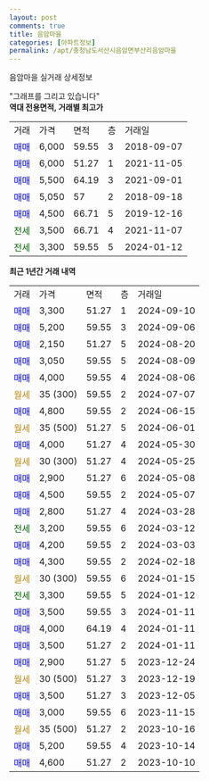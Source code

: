 ```yaml
---
layout: post
comments: true
title: 음암마을
categories: [아파트정보]
permalink: /apt/충청남도서산시음암면부산리음암마을
---
```


음암마을 실거래 상세정보

<script type="text/javascript">
  google.charts.load('current', {'packages':['line', 'corechart']});
  google.charts.setOnLoadCallback(drawChart);

  function drawChart() {
    var data = new google.visualization.DataTable();
    data.addColumn('date', '거래일');
    data.addColumn('number', "매매");
    data.addColumn('number', "전세");
    data.addColumn('number', "전매");

    data.addRows([[new Date(Date.parse("2024-09-10")), 3300, null, null], [new Date(Date.parse("2024-09-06")), 5200, null, null], [new Date(Date.parse("2024-08-20")), 2150, null, null], [new Date(Date.parse("2024-08-09")), 3050, null, null], [new Date(Date.parse("2024-08-06")), 4000, null, null], [new Date(Date.parse("2024-07-07")), null, null, null], [new Date(Date.parse("2024-06-15")), 4800, null, null], [new Date(Date.parse("2024-06-01")), null, null, null], [new Date(Date.parse("2024-05-30")), 4000, null, null], [new Date(Date.parse("2024-05-25")), null, null, null], [new Date(Date.parse("2024-05-08")), 2900, null, null], [new Date(Date.parse("2024-05-07")), 4500, null, null], [new Date(Date.parse("2024-03-28")), 2800, null, null], [new Date(Date.parse("2024-03-12")), null, 3200, null], [new Date(Date.parse("2024-03-03")), 4200, null, null], [new Date(Date.parse("2024-02-18")), 4300, null, null], [new Date(Date.parse("2024-01-15")), null, null, null], [new Date(Date.parse("2024-01-12")), null, 3300, null], [new Date(Date.parse("2024-01-11")), 3500, null, null], [new Date(Date.parse("2024-01-11")), 4000, null, null], [new Date(Date.parse("2024-01-11")), 3500, null, null], [new Date(Date.parse("2023-12-24")), 2900, null, null], [new Date(Date.parse("2023-12-19")), null, null, null], [new Date(Date.parse("2023-12-05")), 3500, null, null], [new Date(Date.parse("2023-11-15")), 3000, null, null], [new Date(Date.parse("2023-10-16")), null, null, null], [new Date(Date.parse("2023-10-14")), 5200, null, null], [new Date(Date.parse("2023-10-10")), 4600, null, null]]);

    var options = {
      hAxis: {
        format: 'yyyy/MM/dd'
      },    
      lineWidth: 0,
      pointsVisible: true,    
      title: '최근 1년간 유형별 실거래가 분포',
      legend: { position: 'bottom' }
    };

    var formatter = new google.visualization.NumberFormat({pattern:'###,###'} );
    formatter.format(data, 1);
    formatter.format(data, 2);
    
    setTimeout(function() {
        var chart = new google.visualization.LineChart(document.getElementById('columnchart_material'));
        chart.draw(data, (options));
        document.getElementById('loading').style.display = 'none';
    }, 200);
  }
</script>


<div id="loading" style="z-index:20; display: block; margin-left: 0px">"그래프를 그리고 있습니다"</div>
<div id="columnchart_material" style="width: 95%; margin-left: 0px; display: block"></div>
<!-- contents start -->
<b>역대 전용면적, 거래별 최고가</b>
<table class="sortable">
    <tr>
      <td>거래</td>
      <td>가격</td>
      <td>면적</td>
      <td>층</td>
      <td>거래일</td>
    </tr>
        <tr>
          <td><a style="color: blue">매매</a></td>
          <td>6,000</td>
          <td>59.55</td>
          <td>3</td>
          <td>2018-09-07</td>
        </tr>            <tr>
          <td><a style="color: blue">매매</a></td>
          <td>6,000</td>
          <td>51.27</td>
          <td>1</td>
          <td>2021-11-05</td>
        </tr>            <tr>
          <td><a style="color: blue">매매</a></td>
          <td>5,500</td>
          <td>64.19</td>
          <td>3</td>
          <td>2021-09-01</td>
        </tr>            <tr>
          <td><a style="color: blue">매매</a></td>
          <td>5,050</td>
          <td>57</td>
          <td>2</td>
          <td>2018-09-18</td>
        </tr>            <tr>
          <td><a style="color: blue">매매</a></td>
          <td>4,500</td>
          <td>66.71</td>
          <td>5</td>
          <td>2019-12-16</td>
        </tr>        
        <tr>
              <td><a style="color: darkgreen">전세</a></td>
              <td>3,500</td>
              <td>66.71</td>
              <td>4</td>
              <td>2021-11-07</td>
            </tr>            <tr>
              <td><a style="color: darkgreen">전세</a></td>
              <td>3,300</td>
              <td>59.55</td>
              <td>5</td>
              <td>2024-01-12</td>
            </tr>        
    
</table>

<b>최근 1년간 거래 내역</b>

<table class="sortable">
    <tr>
      <td>거래</td>
      <td>가격</td>
      <td>면적</td>
      <td>층</td>
      <td>거래일</td>
    </tr>
    <tr>
      <td><a style="color: blue">매매</a></td>
      <td>3,300</td>
      <td>51.27</td>
      <td>1</td>
      <td>2024-09-10</td>
    </tr>          <tr>
      <td><a style="color: blue">매매</a></td>
      <td>5,200</td>
      <td>59.55</td>
      <td>3</td>
      <td>2024-09-06</td>
    </tr>          <tr>
      <td><a style="color: blue">매매</a></td>
      <td>2,150</td>
      <td>51.27</td>
      <td>5</td>
      <td>2024-08-20</td>
    </tr>          <tr>
      <td><a style="color: blue">매매</a></td>
      <td>3,050</td>
      <td>59.55</td>
      <td>5</td>
      <td>2024-08-09</td>
    </tr>          <tr>
      <td><a style="color: blue">매매</a></td>
      <td>4,000</td>
      <td>59.55</td>
      <td>4</td>
      <td>2024-08-06</td>
    </tr>          <tr>
      <td><a style="color: darkgoldenrod">월세</a></td>
      <td>35 (300)</td>
      <td>59.55</td>
      <td>2</td>
      <td>2024-07-07</td>
    </tr>          <tr>
      <td><a style="color: blue">매매</a></td>
      <td>4,800</td>
      <td>59.55</td>
      <td>2</td>
      <td>2024-06-15</td>
    </tr>          <tr>
      <td><a style="color: darkgoldenrod">월세</a></td>
      <td>35 (500)</td>
      <td>51.27</td>
      <td>5</td>
      <td>2024-06-01</td>
    </tr>          <tr>
      <td><a style="color: blue">매매</a></td>
      <td>4,000</td>
      <td>51.27</td>
      <td>4</td>
      <td>2024-05-30</td>
    </tr>          <tr>
      <td><a style="color: darkgoldenrod">월세</a></td>
      <td>30 (300)</td>
      <td>51.27</td>
      <td>4</td>
      <td>2024-05-25</td>
    </tr>          <tr>
      <td><a style="color: blue">매매</a></td>
      <td>2,900</td>
      <td>51.27</td>
      <td>6</td>
      <td>2024-05-08</td>
    </tr>          <tr>
      <td><a style="color: blue">매매</a></td>
      <td>4,500</td>
      <td>59.55</td>
      <td>2</td>
      <td>2024-05-07</td>
    </tr>          <tr>
      <td><a style="color: blue">매매</a></td>
      <td>2,800</td>
      <td>51.27</td>
      <td>4</td>
      <td>2024-03-28</td>
    </tr>          <tr>
      <td><a style="color: darkgreen">전세</a></td>
      <td>3,200</td>
      <td>59.55</td>
      <td>6</td>
      <td>2024-03-12</td>
    </tr>          <tr>
      <td><a style="color: blue">매매</a></td>
      <td>4,200</td>
      <td>59.55</td>
      <td>2</td>
      <td>2024-03-03</td>
    </tr>          <tr>
      <td><a style="color: blue">매매</a></td>
      <td>4,300</td>
      <td>59.55</td>
      <td>2</td>
      <td>2024-02-18</td>
    </tr>          <tr>
      <td><a style="color: darkgoldenrod">월세</a></td>
      <td>30 (300)</td>
      <td>59.55</td>
      <td>6</td>
      <td>2024-01-15</td>
    </tr>          <tr>
      <td><a style="color: darkgreen">전세</a></td>
      <td>3,300</td>
      <td>59.55</td>
      <td>5</td>
      <td>2024-01-12</td>
    </tr>          <tr>
      <td><a style="color: blue">매매</a></td>
      <td>3,500</td>
      <td>59.55</td>
      <td>3</td>
      <td>2024-01-11</td>
    </tr>          <tr>
      <td><a style="color: blue">매매</a></td>
      <td>4,000</td>
      <td>64.19</td>
      <td>4</td>
      <td>2024-01-11</td>
    </tr>          <tr>
      <td><a style="color: blue">매매</a></td>
      <td>3,500</td>
      <td>51.27</td>
      <td>2</td>
      <td>2024-01-11</td>
    </tr>          <tr>
      <td><a style="color: blue">매매</a></td>
      <td>2,900</td>
      <td>51.27</td>
      <td>5</td>
      <td>2023-12-24</td>
    </tr>          <tr>
      <td><a style="color: darkgoldenrod">월세</a></td>
      <td>30 (500)</td>
      <td>51.27</td>
      <td>3</td>
      <td>2023-12-19</td>
    </tr>          <tr>
      <td><a style="color: blue">매매</a></td>
      <td>3,500</td>
      <td>51.27</td>
      <td>3</td>
      <td>2023-12-05</td>
    </tr>          <tr>
      <td><a style="color: blue">매매</a></td>
      <td>3,000</td>
      <td>59.55</td>
      <td>6</td>
      <td>2023-11-15</td>
    </tr>          <tr>
      <td><a style="color: darkgoldenrod">월세</a></td>
      <td>35 (500)</td>
      <td>51.27</td>
      <td>2</td>
      <td>2023-10-16</td>
    </tr>          <tr>
      <td><a style="color: blue">매매</a></td>
      <td>5,200</td>
      <td>59.55</td>
      <td>4</td>
      <td>2023-10-14</td>
    </tr>          <tr>
      <td><a style="color: blue">매매</a></td>
      <td>4,600</td>
      <td>51.27</td>
      <td>2</td>
      <td>2023-10-10</td>
    </tr>      </table>
<!-- contents end -->    

